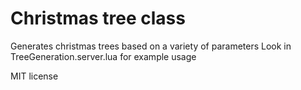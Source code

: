 # Christmas tree class
Generates christmas trees based on a variety of parameters
Look in TreeGeneration.server.lua for example usage

MIT license